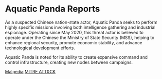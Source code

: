 # Aquatic Panda Reports

As a suspected Chinese nation-state actor, Aquatic Panda seeks to perform highly specific missions involving both intelligence gathering and industrial espionage. Operating since May 2020, this threat actor is believed to operate under the Chinese the Ministry of State Security (MSS), helping to enhance regional security, promote economic stability, and advance technological development efforts.

Aquatic Panda is noted for its ability to create expansive command and control infrastructure, creating new nodes between campaigns.

[Malpedia](https://malpedia.caad.fkie.fraunhofer.de/actor/earth_lusca)
[MITRE ATT&CK](https://attack.mitre.org/groups/G0143/)
